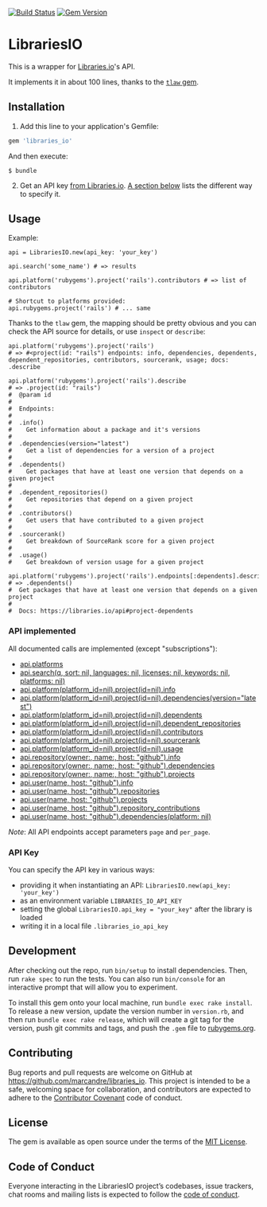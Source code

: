 [![Build Status](https://travis-ci.org/marcandre/libraries_io.svg?branch=master)](https://travis-ci.org/marcandre/libraries_io) [![Gem Version](https://badge.fury.io/rb/libraries_io.png)](https://rubygems.org/gems/libraries_io)


# LibrariesIO

This is a wrapper for [Libraries.io](https://libraries.io/api#project-dependencies)'s API.

It implements it in about 100 lines, thanks to the [`tlaw` gem](https://github.com/molybdenum-99/tlaw).

## Installation

1) Add this line to your application's Gemfile:

```ruby
gem 'libraries_io'
```

And then execute:

    $ bundle

2) Get an API key [from Libraries.io](https://libraries.io/account). [A section below](#api-key) lists the different way to specify it.

## Usage

Example:

```
api = LibrariesIO.new(api_key: 'your_key')

api.search('some_name') # => results

api.platform('rubygems').project('rails').contributors # => list of contributors

# Shortcut to platforms provided:
api.rubygems.project('rails') # ... same
```

Thanks to the `tlaw` gem, the mapping should be pretty obvious and you can check the API source for details, or use `inspect` or `describe`:

```
api.platform('rubygems').project('rails')
# => #<project(id: "rails") endpoints: info, dependencies, dependents, dependent_repositories, contributors, sourcerank, usage; docs: .describe

api.platform('rubygems').project('rails').describe
# => .project(id: "rails")
#  @param id
#
#  Endpoints:
#
#  .info()
#    Get information about a package and it's versions
#
#  .dependencies(version="latest")
#    Get a list of dependencies for a version of a project
#
#  .dependents()
#    Get packages that have at least one version that depends on a given project
#
#  .dependent_repositories()
#    Get repositories that depend on a given project
#
#  .contributors()
#    Get users that have contributed to a given project
#
#  .sourcerank()
#    Get breakdown of SourceRank score for a given project
#
#  .usage()
#    Get breakdown of version usage for a given project

api.platform('rubygems').project('rails').endpoints[:dependents].describe
# => .dependents()
#  Get packages that have at least one version that depends on a given project
#
#  Docs: https://libraries.io/api#project-dependents
```

### API implemented

All documented calls are implemented (except "subscriptions"):

* [api.platforms](https://libraries.io/api#platforms)
* [api.search(q, sort: nil, languages: nil, licenses: nil, keywords: nil, platforms: nil)](https://libraries.io/api#project-search)
* [api.platform(platform_id=nil).project(id=nil).info](https://libraries.io/api#project)
* [api.platform(platform_id=nil).project(id=nil).dependencies(version="latest")](https://libraries.io/api#project-dependencies)
* [api.platform(platform_id=nil).project(id=nil).dependents](https://libraries.io/api#project-dependents)
* [api.platform(platform_id=nil).project(id=nil).dependent_repositories](https://libraries.io/api#project-dependent-repositories)
* [api.platform(platform_id=nil).project(id=nil).contributors](https://libraries.io/api#project-contributors)
* [api.platform(platform_id=nil).project(id=nil).sourcerank](https://libraries.io/api#project-sourcerank)
* [api.platform(platform_id=nil).project(id=nil).usage](https://libraries.io/api#project-usage)
* [api.repository(owner:, name:, host: "github").info](https://libraries.io/api#repository)
* [api.repository(owner:, name:, host: "github").dependencies](https://libraries.io/api#repository-dependencies)
* [api.repository(owner:, name:, host: "github").projects](https://libraries.io/api#repository-projects)
* [api.user(name, host: "github").info](https://libraries.io/api#user)
* [api.user(name, host: "github").repositories](https://libraries.io/api#user-repositories)
* [api.user(name, host: "github").projects](https://libraries.io/api#user-projects)
* [api.user(name, host: "github").repository_contributions](https://libraries.io/api#user-repository-contributions)
* [api.user(name, host: "github").dependencies(platform: nil)](https://libraries.io/api#user-dependencies)

*Note*: All API endpoints accept parameters `page` and `per_page`.

### API Key

You can specify the API key in various ways:

* providing it when instantiating an API: `LibrariesIO.new(api_key: 'your_key')`
* as an environment variable `LIBRARIES_IO_API_KEY`
* setting the global `LibrariesIO.api_key = "your_key"` after the library is loaded
* writing it in a local file `.libraries_io_api_key`

## Development

After checking out the repo, run `bin/setup` to install dependencies. Then, run `rake spec` to run the tests. You can also run `bin/console` for an interactive prompt that will allow you to experiment.

To install this gem onto your local machine, run `bundle exec rake install`. To release a new version, update the version number in `version.rb`, and then run `bundle exec rake release`, which will create a git tag for the version, push git commits and tags, and push the `.gem` file to [rubygems.org](https://rubygems.org).

## Contributing

Bug reports and pull requests are welcome on GitHub at https://github.com/marcandre/libraries_io. This project is intended to be a safe, welcoming space for collaboration, and contributors are expected to adhere to the [Contributor Covenant](http://contributor-covenant.org) code of conduct.

## License

The gem is available as open source under the terms of the [MIT License](https://opensource.org/licenses/MIT).

## Code of Conduct

Everyone interacting in the LibrariesIO project’s codebases, issue trackers, chat rooms and mailing lists is expected to follow the [code of conduct](https://github.com/marcandre/libraries_io/blob/master/CODE_OF_CONDUCT.md).
